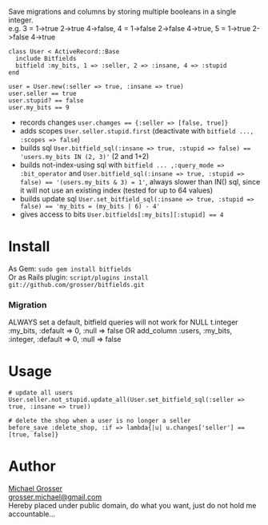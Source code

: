 Save migrations and columns by storing multiple booleans in a single integer.  
e.g. 3 = 1->true 2->true 4->false, 4 = 1->false 2->false 4->true, 5 = 1->true 2->false 4->true

    class User < ActiveRecord::Base
      include Bitfields
      bitfield :my_bits, 1 => :seller, 2 => :insane, 4 => :stupid
    end

    user = User.new(:seller => true, :insane => true)
    user.seller == true
    user.stupid? == false
    user.my_bits == 9

 - records changes `user.chamges == {:seller => [false, true]}`
 - adds scopes `User.seller.stupid.first` (deactivate with `bitfield ..., :scopes => false`)
 - builds sql `User.bitfield_sql(:insane => true, :stupid => false) == 'users.my_bits IN (2, 3)'` (2 and 1+2)
 - builds not-index-using sql with `bitfield ... ,:query_mode => :bit_operator` and `User.bitfield_sql(:insane => true, :stupid => false) == '(users.my_bits & 3) = 1'`, always slower than IN() sql, since it will not use an existing index (tested for up to 64 values)
 - builds update sql `User.set_bitfield_sql(:insane => true, :stupid => false) == 'my_bits = (my_bits | 6) - 4'`
 - gives access to bits `User.bitfields[:my_bits][:stupid] == 4`

Install
=======
As Gem: ` sudo gem install bitfields `  
Or as Rails plugin: ` script/plugins install git://github.com/grosser/bitfields.git `

### Migration
ALWAYS set a default, bitfield queries will not work for NULL
    t.integer :my_bits, :default => 0, :null => false
    OR
    add_column :users, :my_bits, :integer, :default => 0, :null => false

Usage
=====

    # update all users
    User.seller.not_stupid.update_all(User.set_bitfield_sql(:seller => true, :insane => true))

    # delete the shop when a user is no longer a seller
    before_save :delete_shop, :if => lambda{|u| u.changes['seller'] == [true, false]}

Author
======
[Michael Grosser](http://pragmatig.wordpress.com)  
grosser.michael@gmail.com  
Hereby placed under public domain, do what you want, just do not hold me accountable...